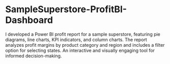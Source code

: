 # SampleSuperstore-ProfitBI-Dashboard
I developed a Power BI profit report for a sample superstore, featuring pie diagrams, line charts, KPI indicators, and column charts. The report analyzes profit margins by product category and region and includes a filter option for selecting states. An interactive and visually engaging tool for informed decision-making.
